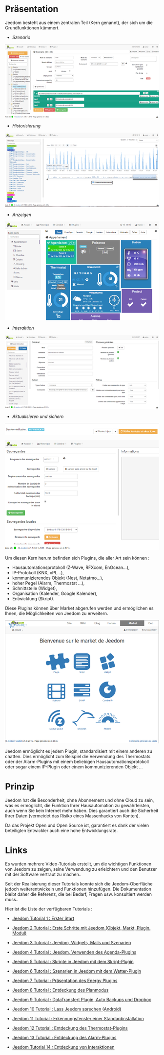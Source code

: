 Präsentation
===

Jeedom besteht aus einem zentralen Teil (Kern genannt), der sich um die Grundfunktionen kümmert.

-   *Szenario*

![Page Szenario](images/doc-presentation-scenario.png)

-   *Historisierung*

![Page Historique](images/doc-presentation-historique.png)

-   *Anzeigen*

![Page Dashboard](images/doc-presentation-affichage.png)

-   *Interaktion*

![Page Interaktion](images/doc-presentation-interaction.png)

-   *Aktualisieren und sichern*

![Page Mise à jour](images/doc-presentation-maj.png)

![Page Sauvegarde](images/doc-presentation-sauvegarde.png)

Um diesen Kern herum befinden sich Plugins, die aller Art sein können :

-   Hausautomationsprotokoll (Z-Wave, RFXcom, EnOcean…),
-   IP-Protokoll (KNX, xPL…),
-   kommunizierendes Objekt (Nest, Netatmo…),
-   hoher Pegel (Alarm, Thermostat ...),
-   Schnittstelle (Widget),
-   Organisation (Kalender, Google Kalender),
-   Entwicklung (Skript).

Diese Plugins können über Market abgerufen werden und ermöglichen es Ihnen, die Möglichkeiten von Jeedom zu erweitern.

![Page Market](images/doc-presentation-market.png)

Jeedom ermöglicht es jedem Plugin, standardisiert mit einem anderen zu chatten. Dies ermöglicht zum Beispiel die Verwendung des Thermostats oder der Alarm-Plugins mit einem beliebigen Hausautomationsprotokoll oder sogar einem IP-Plugin oder einem kommunizierenden Objekt ...

Prinzip
=== 

Jeedom hat die Besonderheit, ohne Abonnement und ohne Cloud zu sein, was es ermöglicht, die Funktion Ihrer Hausautomation zu gewährleisten, auch wenn Sie kein Internet mehr haben. Dies garantiert auch die Sicherheit Ihrer Daten (vermeidet das Risiko eines Massenhacks von Konten).

Da das Projekt Open und Open Source ist, garantiert es dank der vielen beteiligten Entwickler auch eine hohe Entwicklungsrate.

Links
===

Es wurden mehrere Video-Tutorials erstellt, um die wichtigen Funktionen von Jeedom zu zeigen, seine Verwendung zu erleichtern und den Benutzer mit der Software vertraut zu machen..

Seit der Realisierung dieser Tutorials konnte sich die Jeedom-Oberfläche jedoch weiterentwickeln und Funktionen hinzufügen. Die Dokumentation bleibt daher die Referenz, die bei Bedarf, Fragen usw. konsultiert werden muss..

Hier ist die Liste der verfügbaren Tutorials :

-   [Jeedom Tutorial 1 : Erster Start](https://www.youtube.com/watch?v=UTECRBGEUtI)

-   [Jeedom 2 Tutorial : Erste Schritte mit Jeedom (Objekt, Markt, Plugin, Modul)](https://www.youtube.com/watch?v=2LU1neNvbus)

-   [Jeedom 3 Tutorial : Jeedom, Widgets, Mails und Szenarien](https://www.youtube.com/watch?v=OJn33XbpiH8)

-   [Jeedom 4 Tutorial : Jeedom, Verwenden des Agenda-Plugins](https://www.youtube.com/watch?v=EBuvIabg3Cc)

-   [Jeedom 5 Tutorial : Skripte in Jeedom mit dem Skript-Plugin](https://www.youtube.com/watch?v=FRbQILAogX0)

-   [Jeedom 6 Tutorial : Szenarien in Jeedom mit dem Wetter-Plugin](https://www.youtube.com/watch?v=w0ErP3wyEoA)

-   [Jeedom 7 Tutorial : Präsentation des Energy Plugins](https://www.youtube.com/watch?v=DZfA_DxqbNs)

-   [Jeedom 8 Tutorial : Entdeckung des Planmodus](https://www.youtube.com/watch?v=2IkXF6CBCAE)

-   [Jeedom 9 Tutorial : DataTransfert Plugin, Auto Backups und Dropbox](https://www.youtube.com/watch?v=wLOfJygFc8k)

-   [Jeedom 10 Tutorial : Lass Jeedom sprechen (Android)](https://www.youtube.com/watch?v=3Pc3VJFWHo4)

-   [Jeedom 11 Tutorial : Erkennungsfenster einer Standardinstallation](https://www.youtube.com/watch?v=hW1d1FvkmSs)

-   [Jeedom 12 Tutorial : Entdeckung des Thermostat-Plugins](https://www.youtube.com/watch?v=T21gqp1SQK0)

-   [Jeedom 13 Tutorial : Entdeckung des Alarm-Plugins](https://www.youtube.com/watch?v=JjnWeU614gc)

-   [Jeedom Tutorial 14 : Entdeckung von Interaktionen](https://www.youtube.com/watch?v=Z8SHo_Xwk0Q) 
